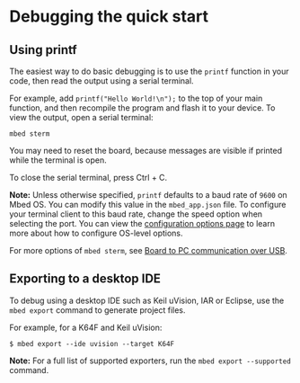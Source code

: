 <h1 id="debug-cli-qs">Debugging the quick start</h1>


## Using printf

The easiest way to do basic debugging is to use the `printf` function in your code, then read the output using a serial terminal.

For example, add `printf("Hello World!\n");` to the top of your main function, and then recompile the program and flash it to your device. To view the output, open a serial terminal:
```
mbed sterm
```

You may need to reset the board, because messages are visible if printed while the terminal is open.

To close the serial terminal, press Ctrl + C.

<span class="notes">**Note:** Unless otherwise specified, `printf` defaults to a baud rate of `9600` on Mbed OS. You can modify this value in the `mbed_app.json` file. To configure your terminal client to this baud rate, change the speed option when selecting the port. You can view the [configuration options page](../program-setup/advanced-configuration.html) to learn more about how to configure OS-level options.</span>

For more options of `mbed sterm`, see [Board to PC communication over USB](../tutorials/serial-comm.html).

## Exporting to a desktop IDE

To debug using a desktop IDE such as Keil uVision, IAR or Eclipse, use the `mbed export` command to generate project files.

For example, for a K64F and Keil uVision:

```console
$ mbed export --ide uvision --target K64F
```  

<span class="notes">**Note:** For a full list of supported exporters, run the `mbed export --supported` command.</span>
